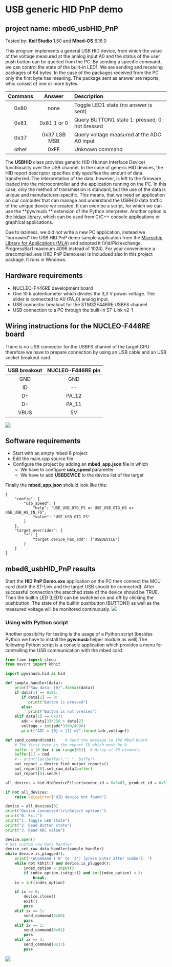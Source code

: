 # USB generic HID PnP demo
## project name: mbed6_usbHID_PnP
Tested by: **Keil Studio** 1.50 and **Mbed-OS** 6.16.0

This program implements a general USB HID device, from which the value of the voltage measured 
at the analog input A0 and the status of the user push button can be queried from the PC. 
By sending a specific command, we can control the state of the built-in LED1.
We are sending and receiving packages of 64 bytes. 
In the case of the packages received from the PC only the first byte has meaning.
The package sent as answer are reports, whic consist of one or more bytes.

| Commans | Answer | Description                                    |
|:-------:|:------:|:-----------------------------------------------|
| 0x80| none | Toggle LED1 state (no answer is sent)                |
| 0x81| 0x81 1 or 0| Query BUTTON1 state 1: pressed, 0: not őressed |
| 0x37| 0x37 LSB MSB| Query voltage measured at the ADC A0 input    |
| other| 0xFF| Unknown command                                      |

The **USBHID** class provides generic HID (Human Interface Device) functionality over the USB channel. 
In the case of generic HID devices, the HID report descriptor specifies 
only specifies the amount of data transferred. The interpretation of the data, however, is left to the firmware 
loaded into the microcontroller and the application running on the PC. In this case, only the method 
of transmission is standard, but the use of the data is unique and manufacturer-specific.
This means, that we need an application on our computer that can manage and understand the USBHID 
data traffic of the unique device we created. It can even be a script, for which we can use the **pywinusb ** 
extension of the Python interpreter. Another option is the [hidapi library](https://github.com/libusb/hidapi), 
which can be used from C/C++ console applications or graphical applications.

Due to laziness, we did not write a new PC application, instead we "borrowed" the USB HID PnP demo sample application from the 
[Microchip Library for Applications (MLA)](https://www.microchip.com/en-us/tools-resources/develop/libraries/microchip-libraries-for-applications) 
and adopted it (Vid/Pid exchange, ProgressBar1 maximum 4096 instead of 1024).
For your convenience a precompiled .exe (HID PnP Demo.exe) is includued also in this project package. It runs in Windows.



## Hardware requirements
* NUCLEO-F446RE development board
* One 10 k potentiometer which divides the 3,3 V power voltage. The slider is connected to A0 (PA_0) analog input.
* USB connector breakout for the STM32F446RE USBFS channel
* USB connection to a PC through the built-in ST-Link v2-1

## Wiring instructions for the NUCLEO-F446RE board

There is no USB connector for the USBFS channel of the target CPU therefore we have to prepare connection
by using an USB cable and an USB socket breakout card.

| USB breakout  | NUCLEO-F446RE pin   |
|:-------:|:-----: |
|  GND    |GND     | 
|  ID     | --     | 
|  D+     | PA_12  |
|  D-     | PA_11  | 
|  VBUS   | 5V     | 



![](./images/usbhid_pnp_wiring.png)


## Software requirements
* Start with an empty mbed 6 project
* Edit the main.cpp source file
* Configure the project by adding an **mbed_app.json** file in which
    * We have to configure **usb_speed** parameter
    * We have to add **USBDEVICE** to the device list of the target

Finally the **mbed_app.json** sholuld look like this: 

```
{
    "config": {
        "usb_speed": {
            "help": "USE_USB_OTG_FS or USE_USB_OTG_HS or USE_USB_HS_IN_FS",
            "value": "USE_USB_OTG_FS"
        }
    },
    "target_overrides": {
        "*": {
            "target.device_has_add": ["USBDEVICE"]
        }
    }
}
```
## mbed6_usbHID_PnP results
Start the **HID PnP Demo.exe** application on the PC then connect the MCU card
(both the ST-Link and the target USB should be connected).
After successful connection the atacched state of the device should be TRUE.
Then the builtin LED (LED1) can be switched on and off by clicking the pushbutton.
The state of the builtin pushbutton (BUTTON1) as well as the measured voltage 
will be monitored continuously.
![](./images/mbed6_usbHID_PNP.png)

### Using with Python script

Another possibility for testing is the usage of a Python script (besides Python we have to install the **pywinusb** helper module as well)
The following Python script is a console application which provides a menu for controlling the USB communication with the mbed card.

```python
from time import sleep
from msvcrt import kbhit

import pywinusb.hid as hid

def sample_handler(data):
    print("Raw data: {0}".format(data))
    if data[1] == 0x81:
       if data[2] == 0:
          print("Button is pressed")
       else:
          print("Button is not pressed")
    elif data[1] == 0x37:
       adc = data[3]*256 + data[2]
       voltage = int(adc*3300/4096)
       print("ADC = {0} = {1} mV".format(adc,voltage))   

def send_command(cmd):    # Send the message to the Mbed board
    # The first byte is the report ID which must be 0
    buffer = [0 for i in range(65)]  # Array of 65 elements  
    buffer[1] = cmd
    #-- print(len(buffer),": ", buffer)
    out_report = device.find_output_reports()
    out_report[0].set_raw_data(buffer)
    out_report[0].send()  

all_devices = hid.HidDeviceFilter(vendor_id = 0x0483, product_id = 0x5750).get_devices()

if not all_devices:
    raise ValueError("HID device not found")

device = all_devices[0]
print("Device connected!\r\nSelect option:")
print("0. Exit")
print("1. Toggle LED state")
print("2. Read Button state")
print("3. Read ADC value")

device.open()
# Set custom raw data handler
device.set_raw_data_handler(sample_handler)
while device.is_plugged():
    print("\nCommand ('0' to '3') [press Enter after number]: ")
    while not kbhit() and device.is_plugged():
        index_option = input()
        if index_option.isdigit() and int(index_option) < 4:
            break;
    ix = int(index_option)

    if ix == 0:
        device.close()
        exit()
        pass
    elif ix == 1:
        send_command(0x80)
        pass
    elif ix == 2:
        send_command(0x81)
        pass
    elif ix == 3:
        send_command(0x37)
        pass
```

![](./images/usbhid_pnp_py.png)

